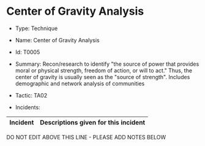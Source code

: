 # Center of Gravity Analysis

* Type: Technique

* Name: Center of Gravity Analysis

* Id: T0005

* Summary: Recon/research to identify "the source of power that provides moral or physical strength, freedom of action, or will to act." Thus, the center of gravity is usually seen as the "source of strength". Includes demographic and network analysis of communities

* Tactic: TA02

* Incidents:

| Incident | Descriptions given for this incident |
| -------- | -------------------- |

DO NOT EDIT ABOVE THIS LINE - PLEASE ADD NOTES BELOW